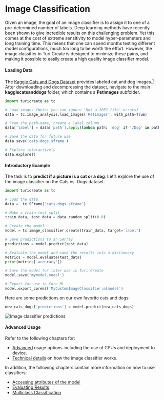 # Image Classification

Given an image, the goal of an image classifier is to assign it to one
of a pre-determined number of labels.  Deep learning methods have
recently been shown to give incredible results on this challenging
problem. Yet this comes at the cost of extreme sensitivity to model
hyper-parameters and long training time. This means that one can spend
months testing different model configurations, much too long to be
worth the effort. However, the image classifier in Turi Create is
designed to minimize these pains, and making it possible to easily
create a high quality image classifier model.

#### Loading Data

The [Kaggle Cats and Dogs Dataset](https://www.microsoft.com/en-us/download/details.aspx?id=54765) provides labeled cat and dog images.[<sup>1</sup>](../datasets.md) After downloading and decompressing the dataset, navigate to the main **kagglecatsanddogs** folder, which contains a **PetImages** subfolder.

```python
import turicreate as tc

# Load images (Note: you can ignore 'Not a JPEG file' errors)
data = tc.image_analysis.load_images('PetImages', with_path=True)

# From the path-name, create a label column
data['label'] = data['path'].apply(lambda path: 'dog' if '/Dog' in path else 'cat')

# Save the data for future use
data.save('cats-dogs.sframe')

# Explore interactively
data.explore()
```

#### Introductory Example

The task is to **predict if a picture is a cat or a dog**.  Let’s
explore the use of the image classifier on the Cats vs. Dogs dataset.

```python
import turicreate as tc

# Load the data
data =  tc.SFrame('cats-dogs.sframe')

# Make a train-test split
train_data, test_data = data.random_split(0.8)

# Create the model
model = tc.image_classifier.create(train_data, target='label')

# Save predictions to an SArray
predictions = model.predict(test_data)

# Evaluate the model and save the results into a dictionary
metrics = model.evaluate(test_data)
print(metrics['accuracy'])

# Save the model for later use in Turi Create
model.save('mymodel.model')

# Export for use in Core ML
model.export_coreml('MyCustomImageClassifier.mlmodel')
```

Here are some predictions on our own favorite cats and dogs:

```python
new_cats_dogs['predictions'] = model.predict(new_cats_dogs)
```

![Image classifier predictions](images/cats_dogs_predictions.png)

#### Advanced Usage

Refer to the following chapters for:
* [Advanced](advanced-usage.md) usage options including the use of GPUs and deployment to device.
* [Technical details](how-it-works.md) on how the image classifier works.

In addition, the following chapters contain more information on how to use classifiers:

* [Accessing attributes of the model](../supervised-learning/linear-regression.md#linregr-model-access)
* [Evaluating Results](../supervised-learning/logistic-regression.md#logregr-evaluation)
* [Multiclass Classification](../supervised-learning/logistic-regression.md#logregr-multiclass)
